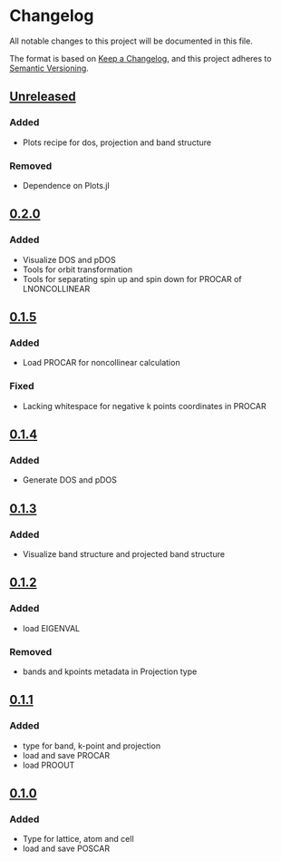 # Changelog
All notable changes to this project will be documented in this file.

The format is based on [Keep a Changelog](https://keepachangelog.com/en/1.0.0/),
and this project adheres to [Semantic Versioning](https://semver.org/spec/v2.0.0.html).

## [Unreleased]
### Added
- Plots recipe for dos, projection and band structure
### Removed
- Dependence on Plots.jl

## [0.2.0]
### Added
- Visualize DOS and pDOS
- Tools for orbit transformation
- Tools for separating spin up and spin down for PROCAR of LNONCOLLINEAR

## [0.1.5]
### Added
- Load PROCAR for noncollinear calculation

### Fixed
- Lacking whitespace for negative k points coordinates in PROCAR

## [0.1.4]
### Added
- Generate DOS and pDOS

## [0.1.3]
### Added
- Visualize band structure and projected band structure

## [0.1.2]
### Added
- load EIGENVAL

### Removed
- bands and kpoints metadata in Projection type

## [0.1.1]
### Added
- type for band, k-point and projection
- load and save PROCAR
- load PROOUT

## [0.1.0]
### Added
- Type for lattice, atom and cell
- load and save POSCAR

[Unreleased]: https://github.com/yaozhenghangma/MatterEnv/blob/main/CHANGELOG.md
[0.2.0]: https://github.com/yaozhenghangma/MatterEnv.jl/tree/v0.2.0
[0.1.5]: https://github.com/yaozhenghangma/MatterEnv.jl/tree/v0.1.5
[0.1.4]: https://github.com/yaozhenghangma/MatterEnv.jl/tree/v0.1.4
[0.1.3]: https://github.com/yaozhenghangma/MatterEnv.jl/tree/v0.1.3
[0.1.2]: https://github.com/yaozhenghangma/MatterEnv.jl/tree/v0.1.2
[0.1.1]: https://github.com/yaozhenghangma/MatterEnv.jl/tree/v0.1.1
[0.1.0]: https://github.com/yaozhenghangma/MatterEnv.jl/tree/v0.1.0